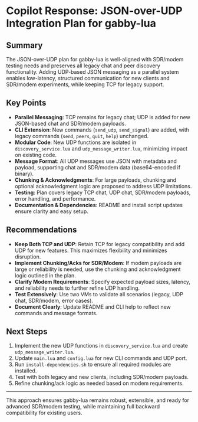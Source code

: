 # Copilot Response: JSON-over-UDP Integration Plan for gabby-lua

## Summary
The JSON-over-UDP plan for gabby-lua is well-aligned with SDR/modem testing needs and preserves all legacy chat and peer discovery functionality. Adding UDP-based JSON messaging as a parallel system enables low-latency, structured communication for new clients and SDR/modem experiments, while keeping TCP for legacy support.

## Key Points
- **Parallel Messaging**: TCP remains for legacy chat; UDP is added for new JSON-based chat and SDR/modem payloads.
- **CLI Extension**: New commands (`send_udp`, `send_signal`) are added, with legacy commands (`send`, `peers`, `quit`, `help`) unchanged.
- **Modular Code**: New UDP functions are isolated in `discovery_service.lua` and `udp_message_writer.lua`, minimizing impact on existing code.
- **Message Format**: All UDP messages use JSON with metadata and payload, supporting chat and SDR/modem data (base64-encoded if binary).
- **Chunking & Acknowledgments**: For large payloads, chunking and optional acknowledgment logic are proposed to address UDP limitations.
- **Testing**: Plan covers legacy TCP chat, UDP chat, SDR/modem payloads, error handling, and performance.
- **Documentation & Dependencies**: README and install script updates ensure clarity and easy setup.

## Recommendations
- **Keep Both TCP and UDP**: Retain TCP for legacy compatibility and add UDP for new features. This maximizes flexibility and minimizes disruption.
- **Implement Chunking/Acks for SDR/Modem**: If modem payloads are large or reliability is needed, use the chunking and acknowledgment logic outlined in the plan.
- **Clarify Modem Requirements**: Specify expected payload sizes, latency, and reliability needs to further refine UDP handling.
- **Test Extensively**: Use two VMs to validate all scenarios (legacy, UDP chat, SDR/modem, error cases).
- **Document Clearly**: Update README and CLI help to reflect new commands and message formats.

## Next Steps
1. Implement the new UDP functions in `discovery_service.lua` and create `udp_message_writer.lua`.
2. Update `main.lua` and `config.lua` for new CLI commands and UDP port.
3. Run `install-dependencies.sh` to ensure all required modules are installed.
4. Test with both legacy and new clients, including SDR/modem payloads.
5. Refine chunking/ack logic as needed based on modem requirements.

---
This approach ensures gabby-lua remains robust, extensible, and ready for advanced SDR/modem testing, while maintaining full backward compatibility for existing users.
